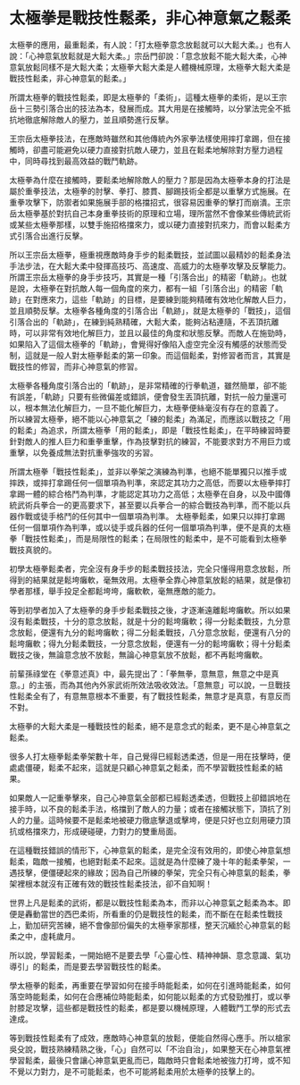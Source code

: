 # 太極拳是戰技性鬆柔，非心神意氣之鬆柔

太極拳的應用，最重鬆柔，有人說：「打太極拳意念放鬆就可以大鬆大柔。」也有人說：「心神意氣放鬆就是大鬆大柔。」宗岳門卻說：「意念放鬆不能大鬆大柔，心神意氣放鬆同樣不是大鬆大柔；太極拳大鬆大柔是人體機械原理，太極拳大鬆大柔是戰技性鬆柔，非心神意氣的鬆柔。」

所謂太極拳的戰技性鬆柔，即是太極拳的「柔術」，這種太極拳的柔術，是以王宗岳十三勢引落合出的技法為本，發展而成。其大用是在接觸時，以分掌法完全不抵抗地徹底解除敵人的壓力，並且順勢進行反擊。

王宗岳太極拳技法，在應敵時雖然和其他傳統內外家拳法樣使用摔打拿踢，但在接觸時，卻盡可能避免以硬力直接對抗敵人硬力，並且在鬆柔地解除對方壓力過程中，同時尋找到最高效益的戰鬥軌跡。

太極拳為什麼在接觸時，要鬆柔地解除敵人的壓力？那是因為太極拳本身的打法是屬於重拳技法，太極拳的肘擊、拳打、膝貫、腳踢技術全都是以重擊方式施展。在重拳攻擊下，防禦者如果施展手部的格擋招式，很容易因重拳的擊打而崩潰。王宗岳太極拳基於對抗自己本身重拳技術的原理和立場，理所當然不會像某些傳統武術或某些太極拳那樣，以雙手施招格擋來力，或以硬力直接對抗來力，而會以鬆柔方式引落合出進行反擊。

所以王宗岳太極拳，極重視應敵時身手步的鬆柔戰技，並試圖以最精妙的鬆柔身法手法步法，在大鬆大柔中發揮高技巧、高速度、高威力的太極拳攻擊及反擊能力。所謂王宗岳太極拳的身手步技巧，其實是一種「引落合出」的精密「軌跡」。也就是說，太極拳在對抗敵人每一個角度的來力，都有一組「引落合出」的精密「軌跡」在對應來力，這些「軌跡」的目標，是要練到能夠精確有效地化解敵人巨力，並且順勢反擊。太極拳各種角度的引落合出「軌跡」，就是太極拳的「戰技」，這個引落合出的「軌跡」，在練到純熟精確，大鬆大柔，能夠沾粘連隨，不丟頂抗離時，可以非常有效地化解巨力，並且以最佳的角度和狀態反擊。而敵人在施勁時，如果陷入了這個太極拳的「軌跡」，會覺得好像陷入虛空完全沒有觸感的狀態而受制，這就是一般人對太極拳鬆柔的第一印象。而這個鬆柔，對修習者而言，其實是戰技性的修習，而非心神意氣的修習。

太極拳各種角度引落合出的「軌跡」，是非常精確的行拳軌道，雖然簡單，卻不能有誤差，「軌跡」只要有些微偏差或錯誤，便會發生丟頂抗離，對抗一般力量還可以，根本無法化解巨力，一旦不能化解巨力，太極拳便絲毫沒有存在的意義了。
所以練習太極拳，絕不能以心神意氣之「練的鬆柔」為滿足，而應該以戰技之「用的鬆柔」為追求，所謂太極拳「用的鬆柔」，即是「戰技性鬆柔」，在平時練習時要針對敵人的推人巨力和重拳重擊，作為技擊對抗的練習，不能要求對方不用巨力或重擊，以免養成無法對抗重拳強攻的劣習。

所謂太極拳「戰技性鬆柔」，並非以拳架之演練為判準，也絕不能單獨只以推手或摔跌，或摔打拿踢任何一個單項為判準，來認定其功力之高低，而要以太極拳摔打拿踢一體的綜合格鬥為判準，才能認定其功力之高低；太極拳在自身，以及中國傳統武術兵拳合一的更高要求下，甚至要以兵拳合一的綜合戰技為判準，而不能以兵器作戰或徒手格鬥的任何其中一個單項為判準。
太極拳鬆柔，如果只以摔打拿踢任何一個單項作為判準，或以徒手或兵器的任何一個單項為判準，便不是真的太極拳「戰技性鬆柔」，而是局限性的鬆柔；在局限性的鬆柔中，是不可能看到太極拳戰技真貌的。

初學太極拳鬆柔者，完全沒有身手步的鬆柔戰技技法，完全只懂得用意念放鬆，所得到的結果就是鬆垮癱軟，毫無效用。太極拳全靠心神意氣放鬆的結果，就是像初學者那樣，舉手投足全都鬆垮垮，癱軟軟，毫無應敵的能力。

等到初學者加入了太極拳的身手步鬆柔戰技之後，才逐漸遠離鬆垮癱軟。所以如果沒有鬆柔戰技，十分的意念放鬆，就是十分的鬆垮癱軟；得一分鬆柔戰技，九分意念放鬆，便還有九分的鬆垮癱軟；得二分鬆柔戰技，八分意念放鬆，便還有八分的鬆垮癱軟；得九分鬆柔戰技，一分意念放鬆，便還有一分的鬆垮癱軟；得十分鬆柔戰技之後，無論意念放不放鬆，無論心神意氣放不放鬆，都不再鬆垮癱軟。

前輩孫祿堂在《拳意述真》中，最先提出了：「拳無拳，意無意，無意之中是真意。」的主張，而為其他內外家武術所效法吸收效法。「意無意」可以說，一旦戰技性鬆柔全有了，有意無意根本不重要，有了戰技性鬆柔，無意才是真意，有意反而不對。

太極拳的大鬆大柔是一種戰技性的鬆柔，絕不是意念式的鬆柔，更不是心神意氣之鬆柔。

很多人打太極拳鬆柔拳架數十年，自己覺得巳經鬆透柔透，但是一用在技擊時，便處處僵硬，鬆柔不起來，這就是只顧心神意氣之鬆柔，而不學習戰技性鬆柔的結果。

如果敵人一記重拳擊來，自己心神意氣全部都已經鬆透柔透，但戰技上卻錯誤地在接手時，以不良的鬆柔手法，格擋到了敵人的力量；或者在接觸狀態下，頂抗了別人的力量。這時候要不是鬆柔地被硬力徹底擊退或擊垮，便是只好也立刻用硬力頂抗或格擋來力，形成硬碰硬，力對力的雙重局面。

在這種戰技錯誤的情形下，心神意氣的鬆柔，是完全沒有效用的，即使心神意氣想鬆柔，臨敵一接觸，也絕對鬆柔不起來。這就是為什麼練了幾十年的鬆柔拳架，一遇技擊，便僵硬起來的緣故；因為自己所練的拳架，完全只有心神意氣的鬆柔，拳架裡根本就沒有正確有效的戰技性鬆柔技法，卻不自知啊！

世界上凡是鬆柔的武術，都是以戰技性鬆柔為本，而非以心神意氣之鬆柔為本。即便是轟動當世的西巴柔術，所看重的仍是戰技性的鬆柔，而不斷在在鬆柔性戰技上，勤加研究苦練，絕不會像部份偏失的太極拳家那樣，整天沉緬於心神意氣的鬆柔之中，虛耗歲月。

所以說，學習鬆柔，一開始絕不是要去學「心靈心性、精神神韻、意念意識、氣功導引」的鬆柔，而是要去學習戰技性的鬆柔。

學太極拳的鬆柔，再重要在學習如何在接手時能鬆柔，如何在引進時能鬆柔，如何落空時能鬆柔，如何在合應補位時能鬆柔，如何能以鬆柔的方式發勁推打，或以拳肘膝足攻擊，這些都是戰技性的鬆柔，都是要以機械原理，人體戰鬥工學的形式去達成。

等到戰技性鬆柔有了成效，應敵時心神意氣的放鬆，便能自然得心應手。所以槍家吳殳說，戰技熟練精熟之後，「心」自然可以「不治自治」，如果整天在心神意氣裡學習鬆柔，最後只會讓心神意氣更亂而已，臨敵時只會鬆柔地被強力打垮，或不知不覺以力對力，是不可能鬆柔，也不可能將鬆柔用於太極拳的技擊上的。

